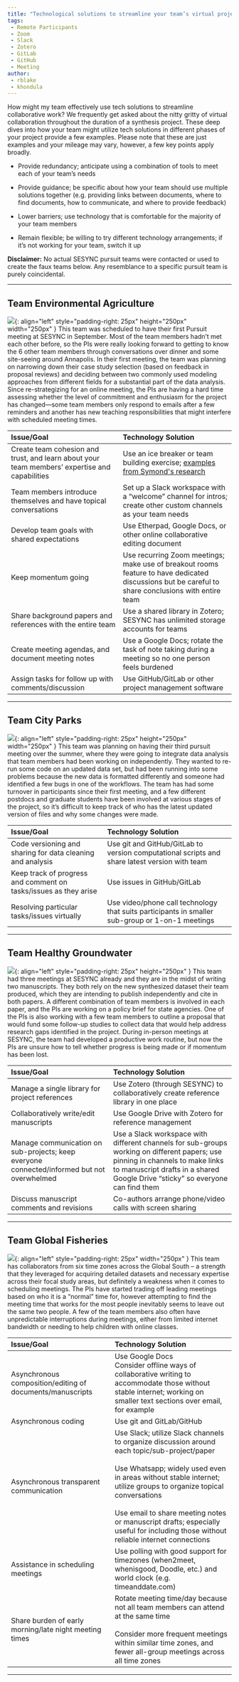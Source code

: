 ```yaml
---
title: "Technological solutions to streamline your team’s virtual project"
tags:
 - Remote Participants
 - Zoom
 - Slack
 - Zotero
 - GitLab
 - GitHub
 - Meeting
author: 
 - rblake
 - khondula
---
```


How might my team effectively use tech solutions to streamline collaborative work?  We frequently get asked about the nitty gritty of virtual collaboration throughout the duration of a synthesis project. These deep dives into how your team might utilize tech solutions in different phases of your project provide a few examples.  Please note that these are just examples and your mileage may vary, however, a few key points apply broadly.  

- Provide redundancy; anticipate using a combination of tools to meet each of your team’s needs

- Provide guidance; be specific about how your team should use multiple solutions together (e.g. providing links between documents, where to find documents, how to communicate, and where to provide feedback)

- Lower barriers; use technology that is comfortable for the majority of your team members

- Remain flexible; be willing to try different technology arrangements; if it’s not working for your team, switch it up

**Disclaimer:** No actual SESYNC pursuit teams were contacted or used to create the faux teams below.  Any resemblance to a specific pursuit team is purely coincidental.  

---------------- 

## Team Environmental Agriculture 

![](/assets/images/agriculture-sustainability.jpg){: align="left" style="padding-right: 25px" height="250px" width="250px" }  This team was scheduled to have their first Pursuit meeting at SESYNC in September. Most of the team members hadn’t met each other before, so the PIs were really looking forward to getting to know the 6 other team members through conversations over dinner and some site-seeing around Annapolis. In their first meeting, the team was planning on narrowing down their case study selection (based on feedback in proposal reviews) and deciding between two commonly used modeling approaches from different fields for a substantial part of the data analysis. Since re-strategizing for an online meeting, the PIs are having a hard time assessing whether the level of commitment and enthusiasm for the project has changed—some team members only respond to emails after a few reminders and another has new teaching responsibilities that might interfere with scheduled meeting times.  <br>

| Issue/Goal | Technology Solution |
| :--------- | :------------------ |
| Create team cohesion and trust, and learn about your team members’ expertise and capabilities | Use an ice breaker or team building exercise; [examples from Symond's research](https://symondsresearch.com/icebreakers-for-online-teaching/) |
| Team members introduce themselves and have topical conversations | Set up a Slack workspace with a “welcome” channel for intros; create other custom channels as your team needs |
| Develop team goals with shared expectations | Use Etherpad, Google Docs, or other online collaborative editing document |
| Keep momentum going | Use recurring Zoom meetings; make use of breakout rooms feature to have dedicated discussions but be careful to share conclusions with entire team |
| Share background papers and references with the entire team | Use a shared library in Zotero; SESYNC has unlimited storage accounts for teams |
| Create meeting agendas, and document meeting notes | Use a Google Docs; rotate the task of note taking during a meeting so no one person feels burdened |
| Assign tasks for follow up with comments/discussion | Use GitHub/GitLab or other project management software |

---------------- 
 
## Team City Parks

![](/assets/images/city-bench-oak-tree.jpg){: align="left" style="padding-right: 25px" height="250px" width="250px" }  This team was planning on having their third pursuit meeting over the summer, where they were going to integrate data analysis that team members had been working on independently. They wanted to re-run some code on an updated data set, but had been running into some problems because the new data is formatted differently and someone had identified a few bugs in one of the workflows. The team has had some turnover in participants since their first meeting, and a few different postdocs and graduate students have been involved at various stages of the project, so it’s difficult to keep track of who has the latest updated version of files and why some changes were made.  <br>

| Issue/Goal | Technology Solution |
| :--------- | :------------------ |
| Code versioning and sharing for data cleaning and analysis | Use git and GitHub/GitLab to version computational scripts and share latest version with team |
| Keep track of progress and comment on tasks/issues as they arise | Use issues in GitHub/GitLab |
Resolving particular tasks/issues virtually | Use video/phone call technology that suits participants in smaller sub-group or 1-on-1 meetings | 

---------------- 
 
## Team Healthy Groundwater 

![](/assets/images/groundwater.png){: align="left" style="padding-right: 25px" height="250px" }  This team had three meetings at SESYNC already and they are in the midst of writing two manuscripts. They both rely on the new synthesized dataset their team produced, which they are intending to publish independently and cite in both papers. A different combination of team members is involved in each paper, and the PIs are working on a policy brief for state agencies. One of the PIs is also working with a few team members to outline a proposal that would fund some follow-up studies to collect data that would help address research gaps identified in the project. During in-person meetings at SESYNC, the team had developed a productive work routine, but now the PIs are unsure how to tell whether progress is being made or if momentum has been lost.  <br>

| Issue/Goal | Technology Solution |
| :--------- | :------------------ |
| Manage a single library for project references | Use Zotero (through SESYNC) to collaboratively create reference library in one place | 
| Collaboratively write/edit manuscripts | Use Google Drive with Zotero for reference management
Manage communication on sub-projects; keep everyone connected/informed but not overwhelmed | Use a Slack workspace with different channels for sub-groups working on different papers; use pinning in channels to make links to manuscript drafts in a shared Google Drive “sticky” so everyone can find them | 
| Discuss manuscript comments and revisions | Co-authors arrange phone/video calls with screen sharing |

---------------- 
 
## Team Global Fisheries 

![](/assets/images/Fisheries-people.jpg){: align="left" style="padding-right: 25px" width="250px" } This team has collaborators from six time zones across the Global South – a strength that they leveraged for acquiring detailed datasets and necessary expertise across their focal study areas, but definitely a weakness when it comes to scheduling meetings. The PIs have started trading off leading meetings based on who it is a “normal” time for, however attempting to find the meeting time that works for the most people inevitably seems to leave out the same two people. A few of the team members also often have unpredictable interruptions during meetings, either from limited internet bandwidth or needing to help children with online classes.  <br>

| Issue/Goal | Technology Solution |
| :--------- | :------------------ |
| Asynchronous composition/editing of documents/manuscripts | Use Google Docs <br> Consider offline ways of collaborative writing to accommodate those without stable internet; working on smaller text sections over email, for example | 
| Asynchronous coding | Use git and GitLab/GitHub | 
| Asynchronous transparent communication | Use Slack; utilize Slack channels to organize discussion around each topic/sub-project/paper <br><br> Use Whatsapp; widely used even in areas without stable internet; utilize groups to organize topical conversations <br><br> Use email to share meeting notes or manuscript drafts; especially useful for including those without reliable internet connections |
| Assistance in scheduling meetings | Use polling with good support for timezones (when2meet, whenisgood, Doodle, etc.) and world clock (e.g. timeanddate.com) | 
| Share burden of early morning/late night meeting times | Rotate meeting time/day because not all team members can attend at the same time <br><br> Consider more frequent meetings within similar time zones, and fewer all-group meetings across all time zones  

---------------- 

